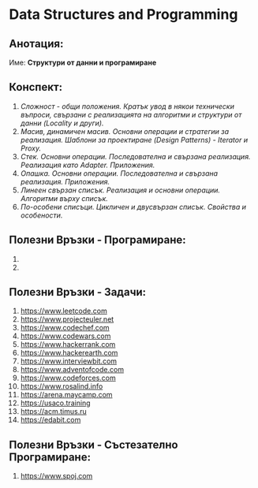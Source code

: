 # Data Structures and Programming



## Анотация:

Име: **Структури от данни и програмиране**



## Конспект:

1. *Сложност - общи положения. Кратък увод в някои технически въпроси, свързани с реализацията на алгоритми и структури от данни (Locality и други).*
2. *Масив, динамичен масив. Основни операции и стратегии за реализация. Шаблони за проектиране (Design Patterns) - Iterator и Proxy.*
3. *Стек. Основни операции. Последователна и свързана реализация. Реализация като Adapter. Приложения.*
4. *Опашка. Основни операции. Последователна и свързана реализация. Приложения.*
5. *Линеен свързан списък. Реализация и основни операции. Алгоритми върху списък.*
6. *По-особени списъци. Цикличен и двусвързан списък. Свойства и особености.*


## Полезни Връзки - Програмиране:

1. 
2. 


## Полезни Връзки - Задачи:

1. https://www.leetcode.com
2. https://www.projecteuler.net
3. https://www.codechef.com
4. https://www.codewars.com
5. https://www.hackerrank.com
6. https://www.hackerearth.com
7. https://www.interviewbit.com
8. https://www.adventofcode.com
9. https://www.codeforces.com
10. https://www.rosalind.info
11. https://arena.maycamp.com
12. https://usaco.training
13. https://acm.timus.ru
14. https://edabit.com


## Полезни Връзки - Състезателно Програмиране:

1. https://www.spoj.com
